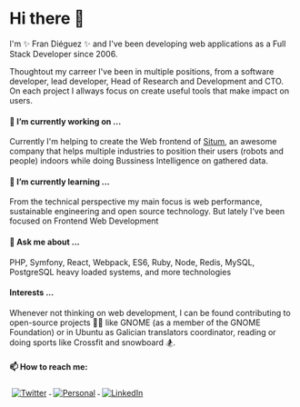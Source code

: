 # Hi there 👋
I'm ✨ Fran Diéguez ✨ and I've been developing web applications as a 
Full Stack Developer since 2006. 

Thoughtout my carreer I've been in multiple positions, from a software developer, lead developer, Head of Research and Development and CTO. 
On each project I allways focus on create useful tools that make impact on users.


#### 🔭 I’m currently working on ...

Currently I'm helping to create the Web frontend of [Situm](https://www.situm.com), 
an awesome company that helps multiple industries to position their users 
(robots and people) indoors while doing Bussiness Intelligence on gathered data.


#### 🌱 I’m currently learning ...

From the technical perspective my main focus is web performance, sustainable engineering and open source technology.
But lately I've been focused on Frontend Web Development

#### 💬 Ask me about ...

PHP, Symfony, React, Webpack, ES6, Ruby, Node, Redis, MySQL, PostgreSQL heavy loaded systems, and more technologies

#### Interests ...

Whenever not thinking on web development, I can be found contributing to
open-source projects 👨‍💻 like GNOME (as a member of the GNOME Foundation) 
or in Ubuntu as Galician translators coordinator, 
reading or doing sports like Crossfit and snowboard 🏂.

#### 📫 How to reach me: 

<a href="https://twitter.com/frandieguez">
    <img src="https://raw.githubusercontent.com/MikeCodesDotNET/MikeCodesDotNET/a8abbf37441f3253f74ea255a47f289208d7568c/Resources/twitter.svg" alt="Twitter" style="vertical-align:top; margin:4px">
  </a>  
  <a href="https://www.frandieguez.dev">
    <img src="https://raw.githubusercontent.com/MikeCodesDotNET/MikeCodesDotNET/a8abbf37441f3253f74ea255a47f289208d7568c/Resources/personalBlog.svg" alt="Personal" style="vertical-align:top; margin:4px">
  </a>  
  <a href="https://www.linkedin.com/in/frandieguez/">
    <img src="https://raw.githubusercontent.com/MikeCodesDotNET/MikeCodesDotNET/a8abbf37441f3253f74ea255a47f289208d7568c/Resources/linkedIn.svg" alt="LinkedIn" style="vertical-align:top; margin:4px">
  </a>


